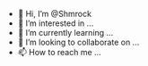 - 👋 Hi, I’m @Shmrock
- 👀 I’m interested in ...
- 🌱 I’m currently learning ...
- 💞️ I’m looking to collaborate on ...
- 📫 How to reach me ...

<!---
Shmrock/Shmrock is a ✨ special ✨ repository because its `README.md` (this file) appears on your GitHub profile.
You can click the Preview link to take a look at your changes.
--->
